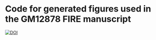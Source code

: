 # Code for generated figures used in the GM12878 FIRE manuscript
[![DOI](https://zenodo.org/badge/740691300.svg)](https://zenodo.org/doi/10.5281/zenodo.10681988)

